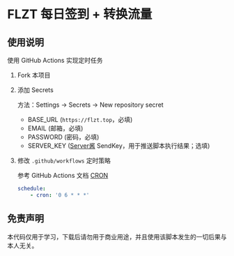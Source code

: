 # FLZT 每日签到 + 转换流量

## 使用说明

使用 GitHub Actions 实现定时任务

1. Fork 本项目

2. 添加 Secrets

   方法：Settings -> Secrets -> New repository secret

    - BASE_URL (`https://flzt.top`，必填)
    - EMAIL (邮箱，必填)
    - PASSWORD (密码，必填)
    - SERVER_KEY ([Server酱](https://sct.ftqq.com/sendkey) SendKey，用于推送脚本执行结果；选填)

3. 修改 `.github/workflows` 定时策略

   参考 GitHub Actions 文档 [CRON](https://docs.github.com/zh/actions/writing-workflows/choosing-when-your-workflow-runs/events-that-trigger-workflows#schedule)

    ```yml
    schedule:
        - cron: '0 6 * * *'
    ```

## 免责声明

本代码仅用于学习，下载后请勿用于商业用途，并且使用该脚本发生的一切后果与本人无关。

